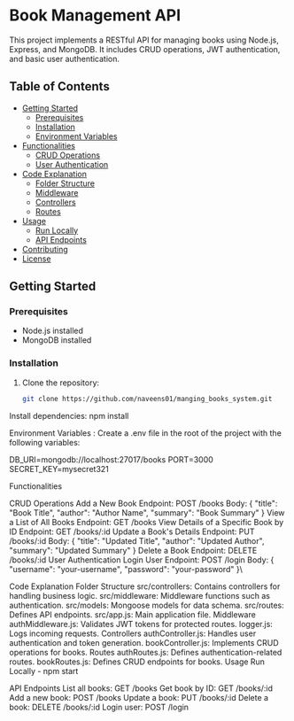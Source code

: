 # Book Management API

This project implements a RESTful API for managing books using Node.js, Express, and MongoDB. It includes CRUD operations, JWT authentication, and basic user authentication.

## Table of Contents
- [Getting Started](#getting-started)
  - [Prerequisites](#prerequisites)
  - [Installation](#installation)
  - [Environment Variables](#environment-variables)
- [Functionalities](#functionalities)
  - [CRUD Operations](#crud-operations)
  - [User Authentication](#user-authentication)
- [Code Explanation](#code-explanation)
  - [Folder Structure](#folder-structure)
  - [Middleware](#middleware)
  - [Controllers](#controllers)
  - [Routes](#routes)
- [Usage](#usage)
  - [Run Locally](#run-locally)
  - [API Endpoints](#api-endpoints)
- [Contributing](#contributing)
- [License](#license)

## Getting Started

### Prerequisites

- Node.js installed
- MongoDB installed

### Installation

1. Clone the repository:

   ```bash
   git clone https://github.com/naveens01/manging_books_system.git
   
Install dependencies: npm install

Environment Variables : Create a .env file in the root of the project with the following variables:

DB_URI=mongodb://localhost:27017/books
PORT=3000
SECRET_KEY=mysecret321

Functionalities

CRUD Operations
    Add a New Book
        Endpoint: POST /books
        Body: { "title": "Book Title", "author": "Author Name", "summary": "Book Summary" }
    View a List of All Books
        Endpoint: GET /books
    View Details of a Specific Book by ID
        Endpoint: GET /books/:id
    Update a Book's Details
        Endpoint: PUT /books/:id
        Body: { "title": "Updated Title", "author": "Updated Author", "summary": "Updated Summary" }
    Delete a Book
        Endpoint: DELETE /books/:id
User Authentication
    Login User
        Endpoint: POST /login
        Body: { "username": "your-username", "password": "your-password" }\

Code Explanation
Folder Structure
    src/controllers: Contains controllers for handling business logic.
    src/middleware: Middleware functions such as authentication.
    src/models: Mongoose models for data schema.
    src/routes: Defines API endpoints.
    src/app.js: Main application file.
Middleware
    authMiddleware.js: Validates JWT tokens for protected routes.
    logger.js: Logs incoming requests.
Controllers
    authController.js: Handles user authentication and token generation.
    bookController.js: Implements CRUD operations for books.
Routes
    authRoutes.js: Defines authentication-related routes.
    bookRoutes.js: Defines CRUD endpoints for books.
Usage
    Run Locally - npm start

API Endpoints
    List all books: GET /books
    Get book by ID: GET /books/:id
    Add a new book: POST /books
    Update a book: PUT /books/:id
    Delete a book: DELETE /books/:id
    Login user: POST /login
